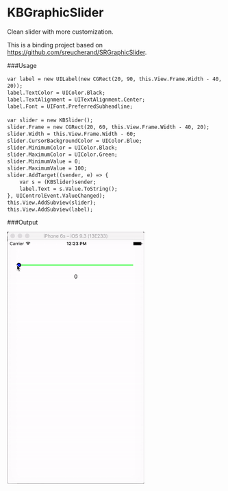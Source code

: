 # KBGraphicSlider

Clean slider with more customization.

This is a binding project based on https://github.com/sreucherand/SRGraphicSlider.

###Usage

```
var label = new UILabel(new CGRect(20, 90, this.View.Frame.Width - 40, 20));
label.TextColor = UIColor.Black;
label.TextAlignment = UITextAlignment.Center;
label.Font = UIFont.PreferredSubheadline;

var slider = new KBSlider();
slider.Frame = new CGRect(20, 60, this.View.Frame.Width - 40, 20);
slider.Width = this.View.Frame.Width - 60;
slider.CursorBackgroundColor = UIColor.Blue;
slider.MinimumColor = UIColor.Black;
slider.MaximumColor = UIColor.Green;
slider.MinimumValue = 0;
slider.MaximumValue = 100;
slider.AddTarget((sender, e) => {
	var s = (KBSlider)sender;
	label.Text = s.Value.ToString();
}, UIControlEvent.ValueChanged);
this.View.AddSubview(slider);
this.View.AddSubview(label);
```


###Output

![](https://github.com/guntidheerajkumar/KBGraphicSlider/blob/master/SliderOutput.gif)
